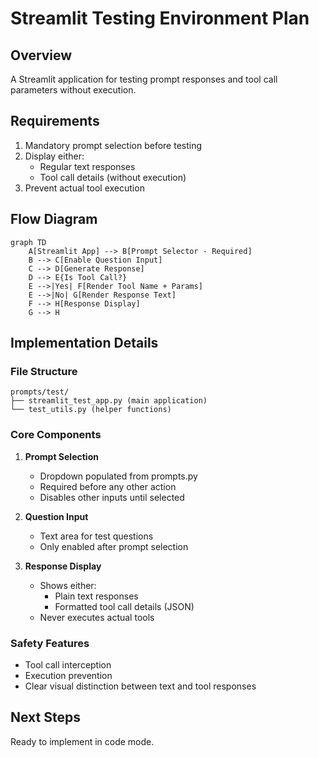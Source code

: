# Streamlit Testing Environment Plan

## Overview
A Streamlit application for testing prompt responses and tool call parameters without execution.

## Requirements
1. Mandatory prompt selection before testing
2. Display either:
   - Regular text responses
   - Tool call details (without execution)
3. Prevent actual tool execution

## Flow Diagram
```mermaid
graph TD
    A[Streamlit App] --> B[Prompt Selector - Required]
    B --> C[Enable Question Input]
    C --> D[Generate Response]
    D --> E{Is Tool Call?}
    E -->|Yes| F[Render Tool Name + Params]
    E -->|No| G[Render Response Text]
    F --> H[Response Display]
    G --> H
```

## Implementation Details

### File Structure
```
prompts/test/
├── streamlit_test_app.py (main application)
└── test_utils.py (helper functions)
```

### Core Components
1. **Prompt Selection**
   - Dropdown populated from prompts.py
   - Required before any other action
   - Disables other inputs until selected

2. **Question Input**
   - Text area for test questions
   - Only enabled after prompt selection

3. **Response Display**
   - Shows either:
     - Plain text responses
     - Formatted tool call details (JSON)
   - Never executes actual tools

### Safety Features
- Tool call interception
- Execution prevention
- Clear visual distinction between text and tool responses

## Next Steps
Ready to implement in code mode.